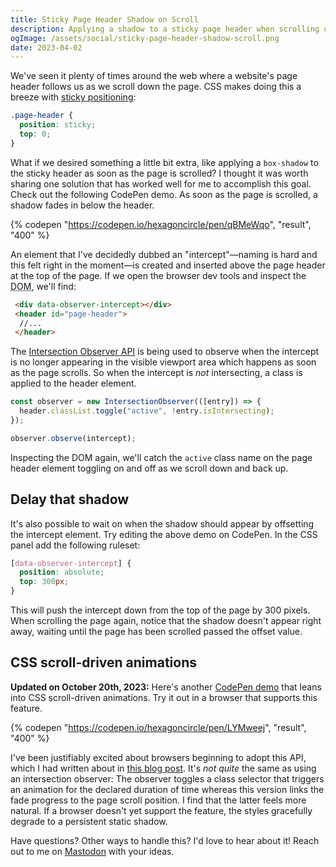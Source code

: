 ```yaml
---
title: Sticky Page Header Shadow on Scroll
description: Applying a shadow to a sticky page header when scrolling using the Intersection Observer API.
ogImage: /assets/social/sticky-page-header-shadow-scroll.png
date: 2023-04-02
---
```


We've seen it plenty of times around the web where a website's page header follows us as we scroll down the page. CSS makes doing this a breeze with [sticky positioning](https://developer.mozilla.org/en-US/docs/Web/CSS/position#sticky_positioning):

```css
.page-header {
  position: sticky;
  top: 0;
}
```

What if we desired something a little bit extra, like applying a `box-shadow` to the sticky header as soon as the page is scrolled? I thought it was worth sharing one solution that has worked well for me to accomplish this goal. Check out the following CodePen demo. As soon as the page is scrolled, a shadow fades in below the header.

{% codepen "https://codepen.io/hexagoncircle/pen/qBMeWqo", "result", "400" %}

An element that I've decidedly dubbed an "intercept"—naming is hard and this felt right in the moment—is created and inserted above the page header at the top of the page. If we open the browser dev tools and inspect the <abbr title="Document Object Model">DOM</abbr>, we'll find:

```html
 <div data-observer-intercept></div>
 <header id="page-header">
  //...
 </header>
 ```

The [Intersection Observer API](https://developer.mozilla.org/en-US/docs/Web/API/Intersection_Observer_API) is being used to observe when the intercept is no longer appearing in the visible viewport area which happens as soon as the page scrolls. So when the intercept is _not_ intersecting, a class is applied to the header element.

```js
const observer = new IntersectionObserver(([entry]) => {
  header.classList.toggle("active", !entry.isIntersecting);
});

observer.observe(intercept);
```

Inspecting the DOM again, we'll catch the `active` class name on the page header element toggling on and off as we scroll down and back up.

## Delay that shadow

It's also possible to wait on when the shadow should appear by offsetting the intercept element. Try editing the above demo on CodePen. In the CSS panel add the following ruleset:

```css
[data-observer-intercept] {
  position: absolute;
  top: 300px;
}
```

This will push the intercept down from the top of the page by 300 pixels. When scrolling the page again, notice that the shadow doesn't appear right away, waiting until the page has been scrolled passed the offset value.

## CSS scroll-driven animations

**Updated on October 20th, 2023:** Here's another [CodePen demo](https://codepen.io/hexagoncircle/pen/LYMweej) that leans into CSS scroll-driven animations. Try it out in a browser that supports this feature.

{% codepen "https://codepen.io/hexagoncircle/pen/LYMweej", "result", "400" %}

I've been justifiably excited about browsers beginning to adopt this API, which I had written about in [this blog post](/blog/scroll-driven-animations/). It's _not quite_ the same as using an intersection observer: The observer toggles a class selector that triggers an animation for the declared duration of time whereas this version links the fade progress to the page scroll position. I find that the latter feels more natural. If a browser doesn't yet support the feature, the styles gracefully degrade to a persistent static shadow.

Have questions? Other ways to handle this? I'd love to hear about it! Reach out to me on [Mastodon](https://fosstodon.org/@hexagoncircle) with your ideas.